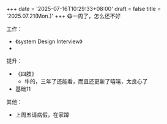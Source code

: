+++
date = '2025-07-16T10:29:33+08:00'
draft = false
title = '2025.07.21(Mon.)'
+++
😷一周了，怎么还不好
<!--more-->

工作：
- 《system Design Interview》
- 

提升：
- 《四肢》
  - 牛的，三年了还能看，而且还更新了嘻嘻，太良心了
- 基础11

其他：
- 上周五请病假，在家蹲

